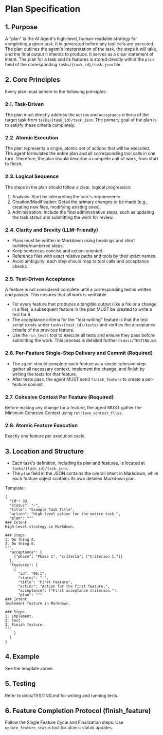 # Plan Specification

## 1. Purpose
A "plan" is the AI Agent's high-level, human-readable strategy for completing a given task. It is generated before any tool calls are executed. The plan outlines the agent's interpretation of the task, the steps it will take, and the final output it intends to produce. It serves as a clear statement of intent. The plan for a task and its features is stored directly within the `plan` field of the corresponding `tasks/{task_id}/task.json` file.

## 2. Core Principles
Every plan must adhere to the following principles:

### 2.1. Task-Driven
The plan must directly address the `Action` and `Acceptance` criteria of the target task from `tasks/{task_id}/task.json`. The primary goal of the plan is to satisfy these criteria completely.

### 2.2. Atomic Execution
The plan represents a single, atomic set of actions that will be executed. The agent formulates the entire plan and all corresponding tool calls in one turn. Therefore, the plan should describe a complete unit of work, from start to finish.

### 2.3. Logical Sequence
The steps in the plan should follow a clear, logical progression:
1. Analysis: Start by interpreting the task's requirements.
2. Creation/Modification: Detail the primary changes to be made (e.g., creating new files, modifying existing ones).
3. Administration: Include the final administrative steps, such as updating the task status and submitting the work for review.

### 2.4. Clarity and Brevity (LLM-Friendly)
- Plans must be written in Markdown using headings and short bulleted/numbered steps.
- Keep sentences concise and action-oriented.
- Reference files with exact relative paths and tools by their exact names.
- Avoid ambiguity; each step should map to tool calls and acceptance checks.

### 2.5. Test-Driven Acceptance
A feature is not considered complete until a corresponding test is written and passes. This ensures that all work is verifiable.
- For every feature that produces a tangible output (like a file or a change in a file), a subsequent feature in the plan MUST be created to write a test for it.
- The acceptance criteria for the "test-writing" feature is that the test script exists under `tasks/{task_id}/tests/` and verifies the acceptance criteria of the previous feature.
- Use the `run_tests` tool to execute all tests and ensure they pass before submitting the work. This process is detailed further in `docs/TESTING.md`.

### 2.6. Per-Feature Single-Step Delivery and Commit (Required)
- The agent should complete each feature as a single cohesive step: gather all necessary context, implement the change, and finish by writing the tests for that feature.
- After tests pass, the agent MUST send `finish_feature` to create a per-feature commit.

### 2.7. Cohesive Context Per Feature (Required)
Before making any change for a feature, the agent MUST gather the Minimum Cohesive Context using `retrieve_context_files`.

### 2.8. Atomic Feature Execution
Exactly one feature per execution cycle.

## 3. Location and Structure
- Each task's definition, including its plan and features, is located at `tasks/{task_id}/task.json`.
- The `plan` field in the JSON contains the overall intent in Markdown, while each feature object contains its own detailed Markdown plan.

Template:
```
{
  "id": 99,
  "status": "-",
  "title": "Example Task Title",
  "action": "High-level action for the entire task.",
  "plan": """
### Intent
High-level strategy in Markdown.

### Steps
1. Do thing A.
2. Do thing B.
""",
  "acceptance": [
    {"phase": "Phase 1", "criteria": ["Criterion 1."]}
  ],
  "features": [
    {
      "id": "99.1",
      "status": "-",
      "title": "First Feature",
      "action": "Action for the first feature.",
      "acceptance": ["First acceptance criterion."],
      "plan": """
### Intent
Implement feature in Markdown.

### Steps
1. Implement.
2. Test.
3. Finish feature.
"""
    }
  ]
}
```

## 4. Example
See the template above.

## 5. Testing
Refer to docs/TESTING.md for writing and running tests.

## 6. Feature Completion Protocol (finish_feature)
Follow the Single Feature Cycle and Finalization steps. Use `update_feature_status` tool for atomic status updates.
